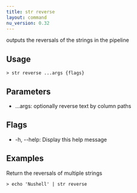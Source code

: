 ```yaml
---
title: str reverse
layout: command
nu_version: 0.32
---
```


outputs the reversals of the strings in the pipeline

## Usage

```shell
> str reverse ...args {flags}
```

## Parameters

- ...args: optionally reverse text by column paths

## Flags

- -h, --help: Display this help message

## Examples

Return the reversals of multiple strings

```shell
> echo 'Nushell' | str reverse
```
